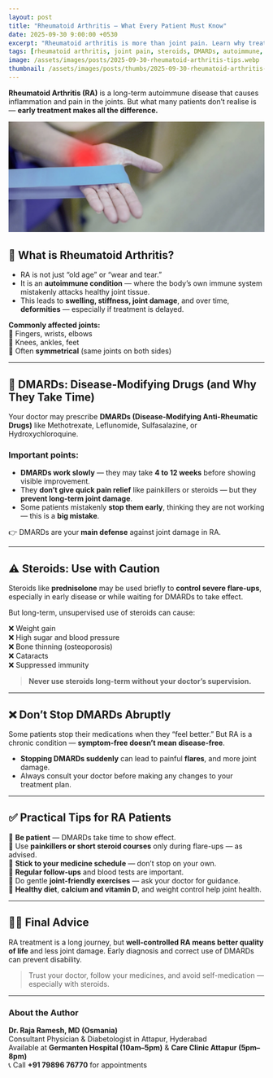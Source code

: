 ```yaml
---
layout: post  
title: "Rheumatoid Arthritis — What Every Patient Must Know"  
date: 2025-09-30 9:00:00 +0530  
excerpt: "Rheumatoid arthritis is more than joint pain. Learn why treatment delays can damage joints permanently, why steroids are not a long-term solution, and why DMARDs must be taken regularly."  
tags: [rheumatoid arthritis, joint pain, steroids, DMARDs, autoimmune, myths]  
image: /assets/images/posts/2025-09-30-rheumatoid-arthritis-tips.webp  
thumbnail: /assets/images/posts/thumbs/2025-09-30-rheumatoid-arthritis-tips.webp  
---
```


**Rheumatoid Arthritis (RA)** is a long-term autoimmune disease that causes inflammation and pain in the joints. But what many patients don’t realise is — **early treatment makes all the difference.**

![RA Joint Inflammation](/assets/images/posts/2025-09-30-rheumatoid-arthritis-tips.webp)

## 🧬 What is Rheumatoid Arthritis?

- RA is not just “old age” or “wear and tear.”  
- It is an **autoimmune condition** — where the body’s own immune system mistakenly attacks healthy joint tissue.  
- This leads to **swelling, stiffness, joint damage**, and over time, **deformities** — especially if treatment is delayed.

**Commonly affected joints:**  
🔹 Fingers, wrists, elbows  
🔹 Knees, ankles, feet  
🔹 Often **symmetrical** (same joints on both sides)

---

## 💊 DMARDs: Disease-Modifying Drugs (and Why They Take Time)

Your doctor may prescribe **DMARDs (Disease-Modifying Anti-Rheumatic Drugs)** like Methotrexate, Leflunomide, Sulfasalazine, or Hydroxychloroquine.

### Important points:
- **DMARDs work slowly** — they may take **4 to 12 weeks** before showing visible improvement.  
- They **don’t give quick pain relief** like painkillers or steroids — but they **prevent long-term joint damage**.  
- Some patients mistakenly **stop them early**, thinking they are not working — this is a **big mistake**.

👉 DMARDs are your **main defense** against joint damage in RA.

---

## ⚠️ Steroids: Use with Caution

Steroids like **prednisolone** may be used briefly to **control severe flare-ups**, especially in early disease or while waiting for DMARDs to take effect.

But long-term, unsupervised use of steroids can cause:

❌ Weight gain  
❌ High sugar and blood pressure  
❌ Bone thinning (osteoporosis)  
❌ Cataracts  
❌ Suppressed immunity  

> **Never use steroids long-term without your doctor’s supervision.**

---

## ❌ Don’t Stop DMARDs Abruptly

Some patients stop their medications when they “feel better.” But RA is a chronic condition — **symptom-free doesn’t mean disease-free**.

- **Stopping DMARDs suddenly** can lead to painful **flares**, and more joint damage.  
- Always consult your doctor before making any changes to your treatment plan.

---

## ✅ Practical Tips for RA Patients

🔹 **Be patient** — DMARDs take time to show effect.  
🔹 Use **painkillers or short steroid courses** only during flare-ups — as advised.  
🔹 **Stick to your medicine schedule** — don’t stop on your own.  
🔹 **Regular follow-ups** and blood tests are important.  
🔹 Do gentle **joint-friendly exercises** — ask your doctor for guidance.  
🔹 **Healthy diet**, **calcium and vitamin D**, and weight control help joint health.

---

## 👩‍⚕️ Final Advice

RA treatment is a long journey, but **well-controlled RA means better quality of life** and less joint damage. Early diagnosis and correct use of DMARDs can prevent disability.

> Trust your doctor, follow your medicines, and avoid self-medication — especially with steroids.

---

### About the Author  
**Dr. Raja Ramesh, MD (Osmania)**  
Consultant Physician & Diabetologist in Attapur, Hyderabad  
Available at **Germanten Hospital (10am–5pm)** & **Care Clinic Attapur (5pm–8pm)**  
📞 Call **+91 79896 76770** for appointments

